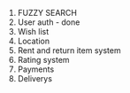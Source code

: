 1. FUZZY SEARCH
2. User auth - done
3. Wish list
4. Location
5. Rent and return item system
6. Rating system
7. Payments
8. Deliverys